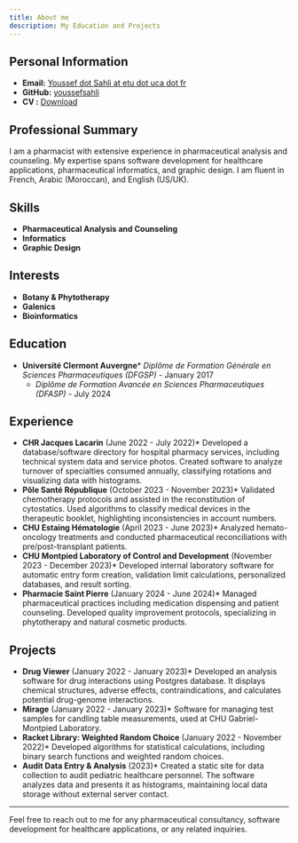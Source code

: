 ```yaml
---
title: About me
description: My Education and Projects
---
```

## Personal Information

- **Email:** [Youssef dot Sahli at etu dot uca dot fr](mailto\:Youssef.Sahli@etu.uca.fr)
- **GitHub:** [youssefsahli](https://github.com/youssefsahli)
- **CV :** [Download](/cv)
## Professional Summary

I am a pharmacist with extensive experience in pharmaceutical analysis and counseling. My expertise spans software development for healthcare applications, pharmaceutical informatics, and graphic design. I am fluent in French, Arabic (Moroccan), and English (US/UK).

## Skills

- **Pharmaceutical Analysis and Counseling**
- **Informatics**
- **Graphic Design**

## Interests

- **Botany & Phytotherapy**
- **Galenics**
- **Bioinformatics**

## Education

- **Université Clermont Auvergne**\* _Diplôme de Formation Générale en Sciences Pharmaceutiques (DFGSP)_ - January 2017
  * _Diplôme de Formation Avancée en Sciences Pharmaceutiques (DFASP)_ - July 2024

## Experience

- **CHR Jacques Lacarin** (June 2022 - July 2022)\* Developed a database/software directory for hospital pharmacy services, including technical system data and service photos. Created software to analyze turnover of specialties consumed annually, classifying rotations and visualizing data with histograms.
- **Pôle Santé République** (October 2023 - November 2023)\* Validated chemotherapy protocols and assisted in the reconstitution of cytostatics. Used algorithms to classify medical devices in the therapeutic booklet, highlighting inconsistencies in account numbers.
- **CHU Estaing Hématologie** (April 2023 - June 2023)\* Analyzed hemato-oncology treatments and conducted pharmaceutical reconciliations with pre/post-transplant patients.
- **CHU Montpied Laboratory of Control and Development** (November 2023 - December 2023)\* Developed internal laboratory software for automatic entry form creation, validation limit calculations, personalized databases, and result sorting.
- **Pharmacie Saint Pierre** (January 2024 - June 2024)\* Managed pharmaceutical practices including medication dispensing and patient counseling. Developed quality improvement protocols, specializing in phytotherapy and natural cosmetic products.

## Projects

- **Drug Viewer** (January 2022 - January 2023)\* Developed an analysis software for drug interactions using Postgres database. It displays chemical structures, adverse effects, contraindications, and calculates potential drug-genome interactions.
- **Mirage** (January 2022 - January 2023)\* Software for managing test samples for candling table measurements, used at CHU Gabriel-Montpied Laboratory.
- **Racket Library: Weighted Random Choice** (January 2022 - November 2022)\* Developed algorithms for statistical calculations, including binary search functions and weighted random choices.
- **Audit Data Entry & Analysis** (2023)\* Created a static site for data collection to audit pediatric healthcare personnel. The software analyzes data and presents it as histograms, maintaining local data storage without external server contact.

---

Feel free to reach out to me for any pharmaceutical consultancy, software development for healthcare applications, or any related inquiries.
